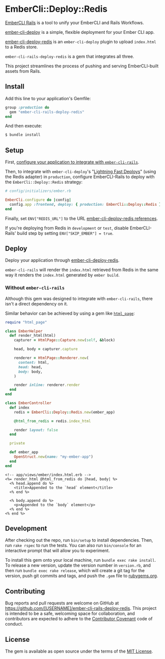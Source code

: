 # EmberCli::Deploy::Redis

[EmberCLI Rails] is a tool to unify your EmberCLI and Rails Workflows.

[ember-cli-deploy] is a simple, flexible deployment for your Ember CLI app.

[ember-cli-deploy-redis] is an `ember-cli-deploy` plugin to upload `index.html`
to a Redis store.

`ember-cli-rails-deploy-redis` is a gem that integrates all three.

This project streamlines the process of pushing and serving EmberCLI-built
assets from Rails.

[EmberCLI Rails]: https://github.com/thoughtbot/ember-cli-rails
[ember-cli-deploy]: http://ember-cli.com/ember-cli-deploy/
[ember-cli-deploy-redis]: https://github.com/ember-cli-deploy/ember-cli-deploy-redis

## Install

Add this line to your application's Gemfile:

```ruby
group :production do
  gem "ember-cli-rails-deploy-redis"
end
```

And then execute:

```bash
$ bundle install
```

## Setup

First, [configure your application to integrate with
`ember-cli-rails`][ember-cli-rails-setup].

Then, to integrate with `ember-cli-deploy`'s "[Lightning Fast Deploys][lightning]"
(using the Redis adapter) in `production`, configure EmberCLI-Rails to deploy
with the `EmberCli::Deploy::Redis` strategy:

[ember-cli-rails-setup]: https://github.com/thoughtbot/ember-cli-rails#setup

```ruby
# config/initializers/ember.rb

EmberCli.configure do |config|
  config.app :frontend, deploy: { production: EmberCli::Deploy::Redis }
end
```

Finally, set `ENV["REDIS_URL"]` to the URL [ember-cli-deploy-redis references][redis-config].

If you're deploying from Redis in `development` or `test`, disable
EmberCLI-Rails' build step by setting `ENV["SKIP_EMBER"] = true`.

[lightning]: http://ember-cli.com/ember-cli-deploy/docs/v0.5.x/lightning-strategy-examples/
[redis-config]: https://github.com/ember-cli-deploy/ember-cli-deploy-redis#configuration-options

## Deploy

Deploy your application through [ember-cli-deploy-redis][deploy].

`ember-cli-rails` will render the `index.html` retrieved from Redis in the same
way it renders the `index.html` generated by `ember build`.

[deploy]: https://github.com/ember-cli-deploy/ember-cli-deploy-redis#quick-start

### Without `ember-cli-rails`

Although this gem was designed to integrate with `ember-cli-rails`, there isn't
a direct dependency on it.

Similar behavior can be achieved by using a gem like [`html_page`][html_page]:

[html_page]: https://github.com/seanpdoyle/html_page

```rb
require "html_page"

class EmberHelper
  def render_html(html)
    capturer = HtmlPage::Capture.new(self, &block)

    head, body = capturer.capture

    renderer = HtmlPage::Renderer.new(
      content: html,
      head: head,
      body: body,
    )

    render inline: renderer.render
  end
end

class EmberController
  def index
    redis = EmberCli::Deploy::Redis.new(ember_app)

    @html_from_redis = redis.index_html

    render layout: false
  end

  private

  def ember_app
    OpenStruct.new(name: "my-ember-app")
  end
end
```

```erb
<!-- app/views/ember/index.html.erb -->
<%= render_html @html_from_redis do |head, body| %>
  <% head.append do %>
    <title>Appended to the `head` element</title>
  <% end %>

  <% body.append do %>
    <p>Appended to the `body` element</p>
  <% end %>
<% end %>
```

## Development

After checking out the repo, run `bin/setup` to install dependencies. Then, run `rake rspec` to run the tests. You can also run `bin/console` for an interactive prompt that will allow you to experiment.

To install this gem onto your local machine, run `bundle exec rake install`. To release a new version, update the version number in `version.rb`, and then run `bundle exec rake release`, which will create a git tag for the version, push git commits and tags, and push the `.gem` file to [rubygems.org](https://rubygems.org).

## Contributing

Bug reports and pull requests are welcome on GitHub at https://github.com/[USERNAME]/ember-cli-rails-deploy-redis. This project is intended to be a safe, welcoming space for collaboration, and contributors are expected to adhere to the [Contributor Covenant](contributor-covenant.org) code of conduct.


## License

The gem is available as open source under the terms of the [MIT License](http://opensource.org/licenses/MIT).

